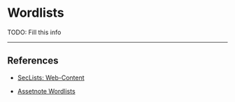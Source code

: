 # Wordlists

TODO: Fill this info

---
## References

- [SecLists: Web-Content](https://github.com/danielmiessler/SecLists/tree/master/Discovery/Web-Content)

- [Assetnote Wordlists](https://wordlists.assetnote.io/)
